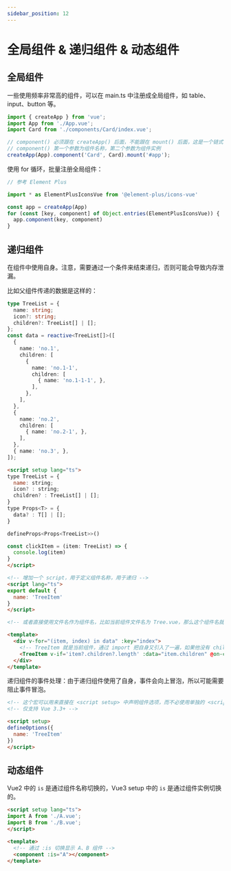 ```yaml
---
sidebar_position: 12
---
```


# 全局组件 & 递归组件 & 动态组件

## 全局组件

一些使用频率非常高的组件，可以在 main.ts 中注册成全局组件，如 table、input、button 等。

```ts title="main.ts"
import { createApp } from 'vue';
import App from './App.vue';
import Card from './components/Card/index.vue';

// component() 必须跟在 createApp() 后面，不能跟在 mount() 后面，这是一个链式调用
// component() 第一个参数为组件名称，第二个参数为组件实例
createApp(App).component('Card', Card).mount('#app');
```

使用 for 循环，批量注册全局组件：

```ts title="main.ts"
// 参考 Element Plus

import * as ElementPlusIconsVue from '@element-plus/icons-vue'

const app = createApp(App)
for (const [key, component] of Object.entries(ElementPlusIconsVue)) {
  app.component(key, component)
}
```

## 递归组件

在组件中使用自身。注意，需要通过一个条件来结束递归，否则可能会导致内存泄漏。

比如父组件传递的数据是这样的：

```ts
type TreeList = {
  name: string;
  icon?: string;
  children?: TreeList[] | [];
};
const data = reactive<TreeList[]>([
  {
    name: 'no.1',
    children: [
      {
        name: 'no.1-1',
        children: [
          { name: 'no.1-1-1', },
        ],
      },
    ],
  },
  {
    name: 'no.2',
    children: [
      { name: 'no.2-1', },
    ],
  },
  { name: 'no.3', },
]);
```

```html title="子组件"
<script setup lang="ts">
type TreeList = {
  name: string;
  icon? : string;
  children? : TreeList[] | [];
}
type Props<T> = {
  data? : T[] | [];
}

defineProps<Props<TreeList>>()

const clickItem = (item: TreeList) => {
  console.log(item)
}
</script>

<!-- 增加一个 script，用于定义组件名称，用于递归 -->
<script lang="ts">
export default {
  name: 'TreeItem'
}
</script>

<!-- 或者直接使用文件名作为组件名，比如当前组件文件名为 Tree.vue，那么这个组件名就叫 Tree -->

<template>
  <div v-for="(item, index) in data" :key="index">
    <!-- TreeItem 就是当前组件，通过 import 把自身又引入了一遍，如果他没有 children 属性了就结束递归 -->
    <TreeItem v-if='item?.children?.length' :data="item.children" @on-click='clickItem'></TreeItem>
  </div>
</template>
```

递归组件的事件处理：由于递归组件使用了自身，事件会向上冒泡，所以可能需要阻止事件冒泡。

```html
<!-- 这个宏可以用来直接在 <script setup> 中声明组件选项，而不必使用单独的 <script> 块 -->
<!-- 仅支持 Vue 3.3+ -->

<script setup>
defineOptions({
  name: 'TreeItem'
})
</script>
```

## 动态组件

Vue2 中的 `is` 是通过组件名称切换的，Vue3 setup 中的 `is` 是通过组件实例切换的。

```html
<script setup lang="ts">
import A from './A.vue';
import B from './B.vue';
</script>

<template>
  <!-- 通过 :is 切换显示 A、B 组件 -->
  <component :is="A"></component>
</template>
```
